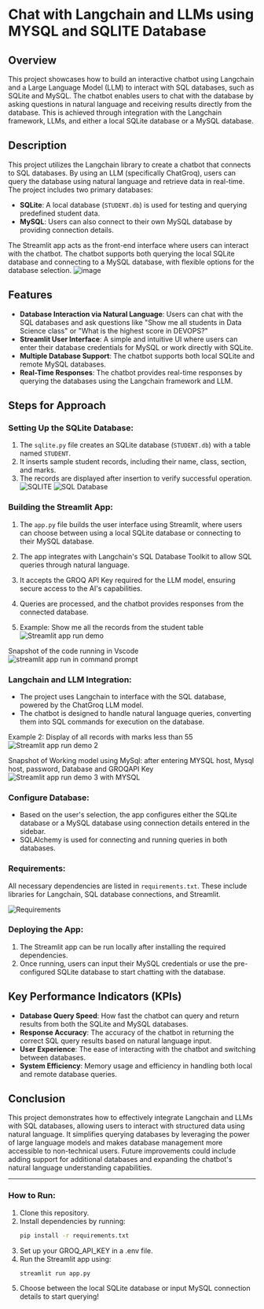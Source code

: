 # Chat with Langchain and LLMs using MYSQL and SQLITE Database

## Overview
This project showcases how to build an interactive chatbot using Langchain and a Large Language Model (LLM) to interact with SQL databases, such as SQLite and MySQL. The chatbot enables users to chat with the database by asking questions in natural language and receiving results directly from the database. This is achieved through integration with the Langchain framework, LLMs, and either a local SQLite database or a MySQL database.

## Description
This project utilizes the Langchain library to create a chatbot that connects to SQL databases. By using an LLM (specifically ChatGroq), users can query the database using natural language and retrieve data in real-time. The project includes two primary databases:

- **SQLite**: A local database (`STUDENT.db`) is used for testing and querying predefined student data.
- **MySQL**: Users can also connect to their own MySQL database by providing connection details.

The Streamlit app acts as the front-end interface where users can interact with the chatbot. The chatbot supports both querying the local SQLite database and connecting to a MySQL database, with flexible options for the database selection.
![image](https://github.com/user-attachments/assets/71913376-f772-437e-8875-e645112ace63)

## Features
- **Database Interaction via Natural Language**: Users can chat with the SQL databases and ask questions like "Show me all students in Data Science class" or "What is the highest score in DEVOPS?"
- **Streamlit User Interface**: A simple and intuitive UI where users can enter their database credentials for MySQL or work directly with SQLite.
- **Multiple Database Support**: The chatbot supports both local SQLite and remote MySQL databases.
- **Real-Time Responses**: The chatbot provides real-time responses by querying the databases using the Langchain framework and LLM.

## Steps for Approach

### Setting Up the SQLite Database:
1. The `sqlite.py` file creates an SQLite database (`STUDENT.db`) with a table named `STUDENT`.
2. It inserts sample student records, including their name, class, section, and marks.
3. The records are displayed after insertion to verify successful operation.
![SQLITE ](https://github.com/user-attachments/assets/2114a5f0-b6b2-4a2b-a17e-6a09a2a8845c)
![SQL Database](https://github.com/user-attachments/assets/67c737b5-936b-43f2-8370-c596d2e2b91e)


### Building the Streamlit App:
1. The `app.py` file builds the user interface using Streamlit, where users can choose between using a local SQLite database or connecting to their MySQL database.
2. The app integrates with Langchain's SQL Database Toolkit to allow SQL queries through natural language.
3. It accepts the GROQ API Key required for the LLM model, ensuring secure access to the AI's capabilities.
4. Queries are processed, and the chatbot provides responses from the connected database.

5. Example: Show me all the records from the student table
![Streamlit app run demo](https://github.com/user-attachments/assets/f237b285-525f-43fa-ac82-335e11ce890b)

Snapshot of the code running in Vscode
![streamlit app run in command prompt](https://github.com/user-attachments/assets/a77aecff-f1fb-4005-947e-0931b474af8e)


### Langchain and LLM Integration:
- The project uses Langchain to interface with the SQL database, powered by the ChatGroq LLM model.
- The chatbot is designed to handle natural language queries, converting them into SQL commands for execution on the database.

Example 2: Display of all records with marks less than 55
![Streamlit app run demo 2](https://github.com/user-attachments/assets/d982bd71-28bb-47e7-bfcb-23506e1f0bef)

Snapshot of Working model using MySql: after entering MYSQL host, Mysql host, password, Database and GROQAPI Key
![Streamlit app run demo  3 with MYSQL](https://github.com/user-attachments/assets/407e7a93-ba8c-4551-9239-5da49bb17cfb)


### Configure Database:
- Based on the user's selection, the app configures either the SQLite database or a MySQL database using connection details entered in the sidebar.
- SQLAlchemy is used for connecting and running queries in both databases.

### Requirements:
All necessary dependencies are listed in `requirements.txt`. These include libraries for Langchain, SQL database connections, and Streamlit.

![Requirements](https://github.com/user-attachments/assets/fd013882-f35c-4bcd-89de-7a1f7a158a8e)


### Deploying the App:
1. The Streamlit app can be run locally after installing the required dependencies.
2. Once running, users can input their MySQL credentials or use the pre-configured SQLite database to start chatting with the database.

## Key Performance Indicators (KPIs)
- **Database Query Speed**: How fast the chatbot can query and return results from both the SQLite and MySQL databases.
- **Response Accuracy**: The accuracy of the chatbot in returning the correct SQL query results based on natural language input.
- **User Experience**: The ease of interacting with the chatbot and switching between databases.
- **System Efficiency**: Memory usage and efficiency in handling both local and remote database queries.

## Conclusion
This project demonstrates how to effectively integrate Langchain and LLMs with SQL databases, allowing users to interact with structured data using natural language. It simplifies querying databases by leveraging the power of large language models and makes database management more accessible to non-technical users. Future improvements could include adding support for additional databases and expanding the chatbot's natural language understanding capabilities.

---

### How to Run:

1. Clone this repository.
2. Install dependencies by running:
   ```bash
   pip install -r requirements.txt

3. Set up your GROQ_API_KEY in a .env file.
4. Run the Streamlit app using:
    ```bash
    streamlit run app.py
5. Choose between the local SQLite database or input MySQL connection details to start querying!
